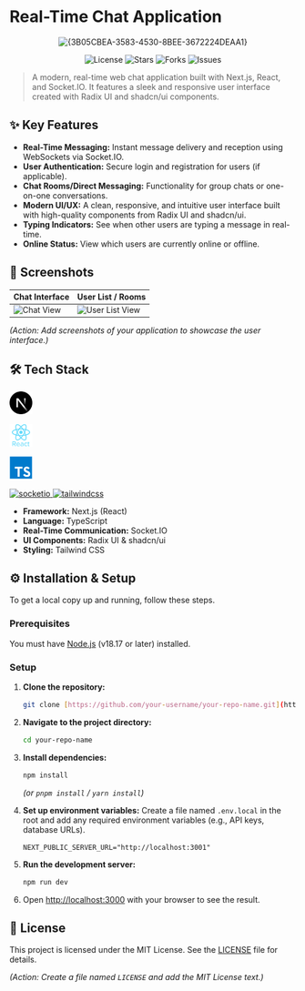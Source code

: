 # Real-Time Chat Application

<p align="center">
  <img width="930" height="424" alt="{3B05CBEA-3583-4530-8BEE-3672224DEAA1}" src="https://github.com/user-attachments/assets/163d229f-0f07-478c-9769-ae5812a379fd" />

</p>

<p align="center">
  <img src="https://img.shields.io/github/license/your-username/your-repo-name" alt="License">
  <img src="https://img.shields.io/github/stars/your-username/your-repo-name" alt="Stars">
  <img src="https://img.shields.io/github/forks/your-username/your-repo-name" alt="Forks">
  <img src="https://img.shields.io/github/issues/your-username/your-repo-name" alt="Issues">
</p> 

> A modern, real-time web chat application built with Next.js, React, and Socket.IO. It features a sleek and responsive user interface created with Radix UI and shadcn/ui components.

## ✨ Key Features

-   **Real-Time Messaging:** Instant message delivery and reception using WebSockets via Socket.IO.
-   **User Authentication:** Secure login and registration for users (if applicable).
-   **Chat Rooms/Direct Messaging:** Functionality for group chats or one-on-one conversations.
-   **Modern UI/UX:** A clean, responsive, and intuitive user interface built with high-quality components from Radix UI and shadcn/ui.
-   **Typing Indicators:** See when other users are typing a message in real-time.
-   **Online Status:** View which users are currently online or offline.

## 📸 Screenshots

| Chat Interface                                | User List / Rooms                               |
| --------------------------------------------- | ----------------------------------------------- |
| ![Chat View](path/to/chat_screenshot.png) | ![User List View](path/to/users_screenshot.png) |

*(Action: Add screenshots of your application to showcase the user interface.)*

## 🛠️ Tech Stack

<p align="left">
<a href="https://nextjs.org/" target="_blank" rel="noreferrer">
  <img src="https://raw.githubusercontent.com/devicons/devicon/master/icons/nextjs/nextjs-original.svg" alt="nextjs" width="40" height="40"/>
</a>

  
  <a href="https://reactjs.org/" target="_blank" rel="noreferrer"> <img src="https://raw.githubusercontent.com/devicons/devicon/master/icons/react/react-original-wordmark.svg" alt="react" width="40" height="40"/> </a>
  
  <a href="https://www.typescriptlang.org/" target="_blank" rel="noreferrer"> <img src="https://raw.githubusercontent.com/devicons/devicon/master/icons/typescript/typescript-original.svg" alt="typescript" width="40" height="40"/> </a>

  <a href="https://socket.io/" target="_blank" rel="noreferrer" style="text-align: left;">
  <img src="https://www.vectorlogo.zone/logos/socketio/socketio-ar21.svg" alt="socketio" width="80" height="40"/>
</a>


   <a href="https://tailwindcss.com/" target="_blank" rel="noreferrer" style="text-align: left;">
    <img src="https://www.vectorlogo.zone/logos/tailwindcss/tailwindcss-icon.svg" alt="tailwindcss" width="50" height="50"/>
  </a>
</p>

-   **Framework:** Next.js (React)
-   **Language:** TypeScript
-   **Real-Time Communication:** Socket.IO
-   **UI Components:** Radix UI & shadcn/ui
-   **Styling:** Tailwind CSS

## ⚙️ Installation & Setup

To get a local copy up and running, follow these steps.

### Prerequisites

You must have [Node.js](https://nodejs.org/en/) (v18.17 or later) installed.

### Setup

1.  **Clone the repository:**
    ```bash
    git clone [https://github.com/your-username/your-repo-name.git](https://github.com/your-username/your-repo-name.git)
    ```

2.  **Navigate to the project directory:**
    ```bash
    cd your-repo-name
    ```

3.  **Install dependencies:**
    ```bash
    npm install 
    ```
    *(or `pnpm install` / `yarn install`)*

4.  **Set up environment variables:**
    Create a file named `.env.local` in the root and add any required environment variables (e.g., API keys, database URLs).
    ```
    NEXT_PUBLIC_SERVER_URL="http://localhost:3001"
    ```

5.  **Run the development server:**
    ```bash
    npm run dev
    ```

6.  Open [http://localhost:3000](http://localhost:3000) with your browser to see the result.

## 📝 License

This project is licensed under the MIT License. See the [LICENSE](LICENSE) file for details.

*(Action: Create a file named `LICENSE` and add the MIT License text.)*
